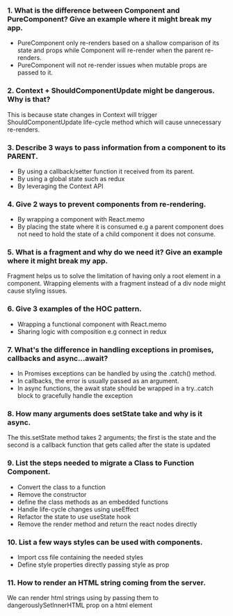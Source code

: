 ### 1. What is the difference between Component and PureComponent? Give an example where it might break my app.

- PureComponent only re-renders based on a shallow comparison of its state and props while Component will re-render when the parent re-renders.
- PureComponent will not re-render issues when mutable props are passed to it.

### 2. Context + ShouldComponentUpdate might be dangerous. Why is that?

This is because state changes in Context will trigger ShouldComponentUpdate life-cycle method which will cause unnecessary re-renders.

### 3. Describe 3 ways to pass information from a component to its PARENT.

- By using a callback/setter function it received from its parent.
- By using a global state such as redux
- By leveraging the Context API

### 4. Give 2 ways to prevent components from re-rendering.

- By wrapping a component with React.memo
- By placing the state where it is consumed e.g a parent component does not need to hold the state of a child component it does not consume.

### 5. What is a fragment and why do we need it? Give an example where it might break my app.

Fragment helps us to solve the limitation of having only a root element in a component. Wrapping elements with a fragment instead of a div node might cause styling issues.

### 6. Give 3 examples of the HOC pattern.

- Wrapping a functional component with React.memo
- Sharing logic with composition e.g connect in redux

### 7. What's the difference in handling exceptions in promises, callbacks and async…await?

- In Promises exceptions can be handled by using the .catch() method.
- In callbacks, the error is usually passed as an argument.
- In async functions, the await state should be wrapped in a try..catch block to gracefully handle the exception

### 8. How many arguments does setState take and why is it async.

The this.setState method takes 2 arguments; the first is the state and the second is a callback function that gets called after the state is updated

### 9. List the steps needed to migrate a Class to Function Component.

- Convert the class to a function
- Remove the constructor
- define the class methods as an embedded functions
- Handle life-cycle changes using useEffect
- Refactor the state to use useState hook
- Remove the render method and return the react nodes directly

### 10. List a few ways styles can be used with components.

- Import css file containing the needed styles
- Define style properties directly passing style as prop

### 11. How to render an HTML string coming from the server.

We can render html strings using by passing them to dangerouslySetInnerHTML prop on a html element
